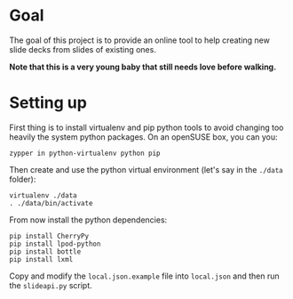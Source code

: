 Goal
====

The goal of this project is to provide an online tool to help creating new
slide decks from slides of existing ones.

**Note that this is a very young baby that still needs love before walking.**

Setting up
==========

First thing is to install virtualenv and pip python tools to avoid changing too
heavily the system python packages. On an openSUSE box, you can you:

    zypper in python-virtualenv python pip

Then create and use the python virtual environment (let's say in the `./data`
folder):

    virtualenv ./data
    . ./data/bin/activate

From now install the python dependencies:

    pip install CherryPy
    pip install lpod-python
    pip install bottle
    pip install lxml

Copy and modify the `local.json.example` file into `local.json` and then
run the `slideapi.py` script.
